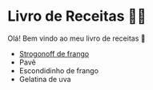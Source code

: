 # Livro de Receitas :man_cook:

Olá! Bem vindo ao meu livro de receitas :wave:

- [Strogonoff de frango](https://github.com/YagoJanos/livro-receitas/tree/master/livro-receitas/receitas/Strogonoff-de-Frango)
- Pavê
- Escondidinho de frango
- Gelatina de uva

